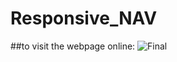 # Responsive_NAV
##to visit the webpage online:
![Final](https://user-images.githubusercontent.com/120318142/216503883-da98b38f-17c0-42df-889c-88a76b88ae7b.png)

